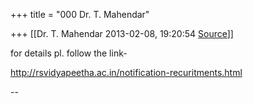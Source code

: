 +++
title = "000 Dr. T. Mahendar"

+++
[[Dr. T. Mahendar	2013-02-08, 19:20:54 [Source](https://groups.google.com/g/samskrita/c/6rJgG1NbiJs)]]



for details pl. follow the link-

<http://rsvidyapeetha.ac.in/notification-recuritments.html>  

  

--  

  
 


